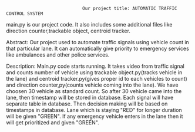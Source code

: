                                  Our project title: AUTOMATIC TRAFFIC CONTROL SYSTEM
main.py is our project code. It also includes some additional files like direction counter,trackable object, centroid tracker. 

Abstract:
    Our project used to automate traffic signals using vehicle count in that particular lane. It can automatically give priority to emergency services like ambulances and other police services.

Description:
    Main.py code starts running. It takes video from traffic signal and counts number of vehicle using trackable object.py(tracks vehicle in the lane) and centroid tracker.py(gives proper id to each vehicles to count) and direction counter,py(counts vehicle coming into the lane). We have choosen 30 vehicle as standard count. So after 30 vehicle came into the lane, then timestamp will be stored in database. Each signal will have separate table in database. Then decision making will be based on timestamps in database. Lane which is staying "RED" for longer duration will be given "GREEN". If any emergency vehicle enters in the lane then it will get prioritized and given "GREEN".  

